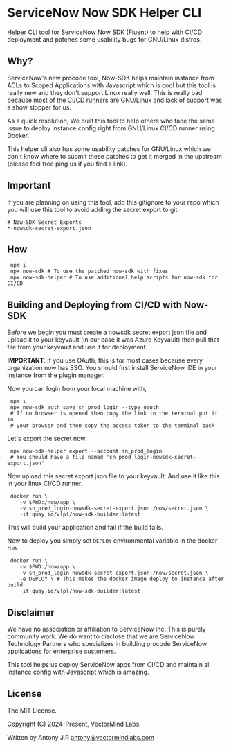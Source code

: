 # ServiceNow Now SDK Helper CLI

Helper CLI tool for ServiceNow Now SDK (Fluent) to help with CI/CD deployment 
and patches some usability bugs for GNU/Linux distros.

## Why?

ServiceNow's new procode tool, Now-SDK helps maintain instance from ACLs to Scoped Applications
with Javascript which is cool but this tool is really new and they don't support Linux really well. This is really
bad because most of the CI/CD runners are GNU/Linux and lack of support was a show stopper for us.

As a quick resolution, We built this tool to help others who face the same issue to deploy instance config
right from GNU/Linux CI/CD runner using Docker.

This helper cli also has some usability patches for GNU/Linux which we don't know where to submit these
patches to get it merged in the upstream (please feel free ping us if you find a link).

## Important

If you are planning on using this tool, add this gitignore to your repo which you
will use this tool to avoid adding the secret export to git.

```
# Now-SDK Secret Exports
*-nowsdk-secret-export.json
```

## How

```
 npm i
 npx now-sdk # To use the patched now-sdk with fixes
 npx now-sdk-helper # To use additional help scripts for now-sdk for CI/CD
```

## Building and Deploying from CI/CD with Now-SDK

Before we begin you must create a nowsdk secret export json file and upload it to
your keyvault (in our case it was Azure Keyvault) then pull that file from your keyvault
and use it for deployment.

**IMPORTANT**: If you use OAuth, this is for most cases because every organization now has SSO. You should
first install ServiceNow IDE in your instance from the plugin manager.

Now you can login from your local machine with,
```
 npm i
 npx now-sdk auth save sn_prod_login --type oauth
 # If no browser is opened then copy the link in the terminal put it in
 # your browser and then copy the access token to the terminal back.
```

Let's export the secret now.

```
 npx now-sdk-helper export --account sn_prod_login
 # You should have a file named 'sn_prod_login-nowsdk-secret-export.json'
```

Now upload this secret export json file to your keyvault. And use it like this in your
linux CI/CD runner.

```
 docker run \
    -v $PWD:/now/app \
    -v sn_prod_login-nowsdk-secret-export.json:/now/secret.json \
    -it quay.io/vlpl/now-sdk-builder:latest
```

This will build your application and fail if the build fails.

Now to deploy you simply set ```DEPLOY``` environmental variable in the docker run.


```
 docker run \
    -v $PWD:/now/app \
    -v sn_prod_login-nowsdk-secret-export.json:/now/secret.json \
    -e DEPLOY \ # This makes the docker image deploy to instance after build
    -it quay.io/vlpl/now-sdk-builder:latest
```

## Disclaimer

We have no association or affiliation to ServiceNow Inc. This is purely community work. We do want to
disclose that we are ServiceNow Technology Partners who specializes in building procode ServiceNow applications
for enterprise customers.

This tool helps us deploy ServiceNow apps from CI/CD and maintain all instance config with Javascript which
is amazing.

## License

The MIT License.

Copyright (C) 2024-Present, VectorMind Labs.

Written by Antony J.R <antony@vectormindlabs.com>
